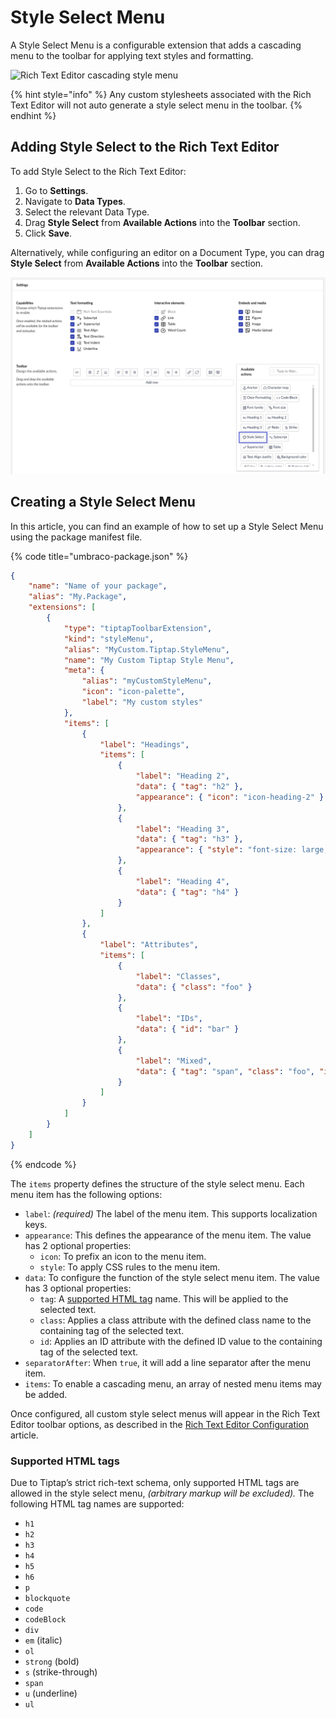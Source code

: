 # Style Select Menu

A Style Select Menu is a configurable extension that adds a cascading menu to the toolbar for applying text styles and formatting.

![Rich Text Editor cascading style menu](images/rte-tiptap-stylemenu.png)

{% hint style="info" %}
Any custom stylesheets associated with the Rich Text Editor will not auto generate a style select menu in the toolbar.
{% endhint %}

## Adding Style Select to the Rich Text Editor

To add Style Select to the Rich Text Editor:

1. Go to **Settings**.
2. Navigate to **Data Types**.
3. Select the relevant Data Type.
4. Drag **Style Select** from **Available Actions** into the **Toolbar** section.
5. Click **Save**.

Alternatively, while configuring an editor on a Document Type, you can drag **Style Select** from **Available Actions** into the **Toolbar** section.

![Adding Style Select to the Rich Text Editor](images/adding-style-select-to-toolbar.png)

## Creating a Style Select Menu

In this article, you can find an example of how to set up a Style Select Menu using the package manifest file.

{% code title="umbraco-package.json" %}
```json
{
    "name": "Name of your package",
    "alias": "My.Package",
    "extensions": [
        {
            "type": "tiptapToolbarExtension",
            "kind": "styleMenu",
            "alias": "MyCustom.Tiptap.StyleMenu",
            "name": "My Custom Tiptap Style Menu",
            "meta": {
                "alias": "myCustomStyleMenu",
                "icon": "icon-palette",
                "label": "My custom styles"
            },
            "items": [
                {
                    "label": "Headings",
                    "items": [
                        {
                            "label": "Heading 2",
                            "data": { "tag": "h2" },
                            "appearance": { "icon": "icon-heading-2" }
                        },
                        {
                            "label": "Heading 3",
                            "data": { "tag": "h3" },
                            "appearance": { "style": "font-size: large;" }
                        },
                        {
                            "label": "Heading 4",
                            "data": { "tag": "h4" }
                        }
                    ]
                },
                {
                    "label": "Attributes",
                    "items": [
                        {
                            "label": "Classes",
                            "data": { "class": "foo" }
                        },
                        { 
                            "label": "IDs",
                            "data": { "id": "bar" }
                        },
                        {
                            "label": "Mixed",
                            "data": { "tag": "span", "class": "foo", "id": "bar" }
                        }
                    ]
                }
            ]
        }
    ]
}
```
{% endcode %}

The `items` property defines the structure of the style select menu. Each menu item has the following options:

- `label`: _(required)_ The label of the menu item. This supports localization keys.
- `appearance`: This defines the appearance of the menu item. The value has 2 optional properties:
  - `icon`: To prefix an icon to the menu item.
  - `style`: To apply CSS rules to the menu item.
- `data`: To configure the function of the style select menu item. The value has 3 optional properties:
  - `tag`: A [supported HTML tag](#supported-html-tags) name. This will be applied to the selected text.
  - `class`: Applies a class attribute with the defined class name to the containing tag of the selected text.
  - `id`: Applies an ID attribute with the defined ID value to the containing tag of the selected text.
- `separatorAfter`: When `true`, it will add a line separator after the menu item.
- `items`: To enable a cascading menu, an array of nested menu items may be added.

Once configured, all custom style select menus will appear in the Rich Text Editor toolbar options, as described in the [Rich Text Editor Configuration](configuration.md) article.

### Supported HTML tags

Due to Tiptap’s strict rich-text schema, only supported HTML tags are allowed in the style select menu, _(arbitrary markup will be excluded)._ The following HTML tag names are supported:

- `h1`
- `h2`
- `h3`
- `h4`
- `h5`
- `h6`
- `p`
- `blockquote`
- `code`
- `codeBlock`
- `div`
- `em` (italic)
- `ol`
- `strong` (bold)
- `s` (strike-through)
- `span`
- `u` (underline)
- `ul`
